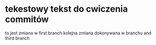 # tekestowy tekst do cwiczenia commitów
to jest zmiana w first branch
kolejna zmiana dokonywana w branchu
and third branch 